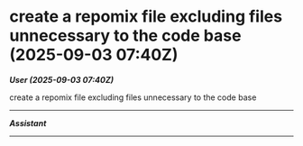 <!-- Generated by SpecStory -->

# create a repomix file excluding files unnecessary to the code base (2025-09-03 07:40Z)

_**User (2025-09-03 07:40Z)**_

create a repomix file excluding files unnecessary to the code base

---

_**Assistant**_

---
